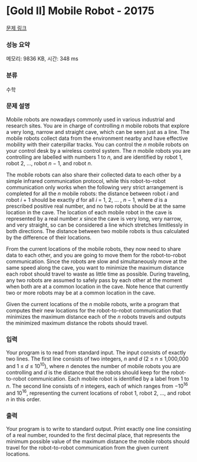 # [Gold II] Mobile Robot - 20175 

[문제 링크](https://www.acmicpc.net/problem/20175) 

### 성능 요약

메모리: 9836 KB, 시간: 348 ms

### 분류

수학

### 문제 설명

<p>Mobile robots are nowadays commonly used in various industrial and research sites. You are in charge of controlling <em>n</em> mobile robots that explore a very long, narrow and straight cave, which can be seen just as a line. The mobile robots collect data from the environment nearby and have effective mobility with their caterpillar tracks. You can control the <em>n</em> mobile robots on your control desk by a wireless control system. The <em>n</em> mobile robots you are controlling are labelled with numbers 1 to <em>n</em>, and are identified by robot 1, robot 2, …, robot <em>n</em> − 1, and robot <em>n</em>.</p>

<p>The mobile robots can also share their collected data to each other by a simple infrared communication protocol, while this robot-to-robot communication only works when the following very strict arrangement is completed for all the <em>n</em> mobile robots: the distance between robot <em>i</em> and robot <em>i</em> + 1 should be exactly <em>d</em> for all <em>i</em> = 1, 2, … , <em>n</em> − 1, where <em>d</em> is a prescribed positive real number, and no two robots should be at the same location in the cave. The location of each mobile robot in the cave is represented by a real number <em>x</em> since the cave is very long, very narrow, and very straight, so can be considered a line which stretches limitlessly in both directions. The distance between two mobile robots is thus calculated by the difference of their locations.</p>

<p>From the current locations of the mobile robots, they now need to share data to each other, and you are going to move them for the robot-to-robot communication. Since the robots are slow and simultaneously move at the same speed along the cave, you want to minimize the maximum distance each robot should travel to waste as little time as possible. During traveling, any two robots are assumed to safely pass by each other at the moment when both are at a common location in the cave. Note hence that currently two or more robots may be at a common location in the cave.</p>

<p>Given the current locations of the <em>n</em> mobile robots, write a program that computes their new locations for the robot-to-robot communication that minimizes the maximum distance each of the <em>n</em> robots travels and outputs the minimized maximum distance the robots should travel.</p>

### 입력 

 <p>Your program is to read from standard input. The input consists of exactly two lines. The first line consists of two integers, <em>n</em> and <em>d</em> (2 ≤ <em>n</em> ≤ 1,000,000 and 1 ≤ <em>d</em> ≤ 10<sup>10</sup>), where <em>n</em> denotes the number of mobile robots you are controlling and <em>d</em> is the distance that the robots should keep for the robot-to-robot communication. Each mobile robot is identified by a label from 1 to <em>n</em>. The second line consists of <em>n</em> integers, each of which ranges from −10<sup>16</sup> and 10<sup>16</sup>, representing the current locations of robot 1, robot 2, …, and robot <em>n</em> in this order.</p>

### 출력 

 <p>Your program is to write to standard output. Print exactly one line consisting of a real number, rounded to the first decimal place, that represents the minimum possible value of the maximum distance the mobile robots should travel for the robot-to-robot communication from the given current locations.</p>


